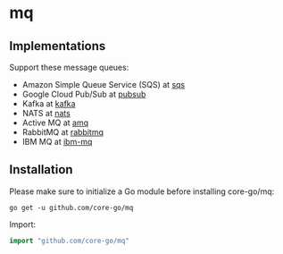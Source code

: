 # mq
## Implementations
Support these message queues:
- Amazon Simple Queue Service (SQS) at [sqs](https://github.com/core-go/mq/sqs)
- Google Cloud Pub/Sub at [pubsub](https://github.com/core-go/mq/pubsub)
- Kafka at [kafka](https://github.com/core-go/mq/kafka)
- NATS at [nats](https://github.com/core-go/mq/nats)
- Active MQ at [amq](https://github.com/core-go/mq/amq)
- RabbitMQ at [rabbitmq](https://github.com/core-go/mq/rabbitmq)
- IBM MQ at [ibm-mq](https://github.com/core-go/mq/ibm-mq)

## Installation
Please make sure to initialize a Go module before installing core-go/mq:

```shell
go get -u github.com/core-go/mq
```

Import:
```go
import "github.com/core-go/mq"
```
